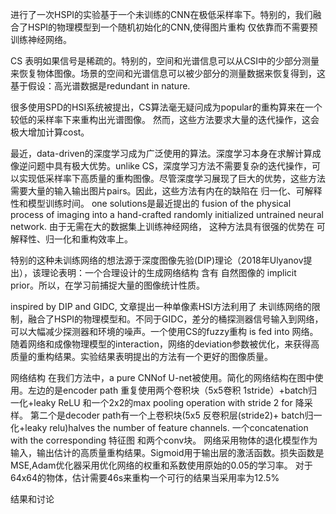进行了一次HSPI的实验基于一个未训练的CNN在极低采样率下。特别的，我们融合了HSPI的物理模型到一个随机初始化的CNN,使得图片重构 仅依靠而不需要预训练神经网络。

CS 表明如果信号是稀疏的。特别的，空间和光谱信息可以从CSI中的少部分测量来恢复物体图像。场景的空间和光谱信息可以被少部分的测量数据来恢复得到，这基于假设：高光谱数据是redundant in nature.

很多使用SPD的HSI系统被提出，CS算法毫无疑问成为popular的重构算来在一个较低的采样率下来重构出光谱图像。 然而，这些方法要求大量的迭代操作，这会极大增加计算cost。

最近，data-driven的深度学习成为广泛使用的算法。深度学习本身在求解计算成像逆问题中具有极大优势。unlike CS，深度学习方法不需要复杂的迭代操作，可以实现低采样率下高质量的重构图像。尽管深度学习展现了巨大的优势，这些方法需要大量的输入输出图片pairs。因此，这些方法有内在的缺陷在 归一化、可解释性和模型训练时间。
one solutions是最近提出的  fusion of the physical process of imaging into a hand-crafted randomly initialized untrained neural network. 由于无需在大的数据集上训练神经网络， 这种方法具有很强的优势在 可解释性、归一化和重构效率上。

特别的这种未训练网络的想法源于深度图像先验(DIP)理论（2018年Ulyanov提出），该理论表明：一个合理设计的生成网络结构 含有 自然图像的 implicit prior。所以，在学习前捕捉大量的图像统计性质。

inspired by DIP and GIDC, 文章提出一种单像素HSI方法利用了 未训练网络的限制，融合了HSPI的物理模型和。不同于GIDC，差分的桶探测器信号输入到网络，可以大幅减少探测器和环境的噪声。一个使用CS的fuzzy重构 is fed into 网络。随着网络和成像物理模型的interaction，网络的deviation参数被优化，来获得高质量的重构结果。实验结果表明提出的方法有一个更好的图像质量。

网络结构
在我们方法中，a pure CNNof U-net被使用。简化的网络结构在图中使用。左边的是encoder path 重复使用两个卷积块（5x5卷积 1stride）+batch归一化+leaky ReLU 和一个2x2的max pooling operation with stride 2 for 降采样。
第二个是decoder path有一个上卷积块(5x5 反卷积层(stride2)+ batch归一化+leaky relu)halves the number of feature channels. 一个concatenation with the corresponding 特征图 和两个conv块。 网络采用物体的退化模型作为输入，输出估计的高质量重构结果。Sigmoid用于输出层的激活函数。损失函数是MSE,Adam优化器采用优化网络的权重和系数使用原始的0.05的学习率。
对于64x64的物体，估计需要46s来重构一个可行的结果当采用率为12.5%

结果和讨论
